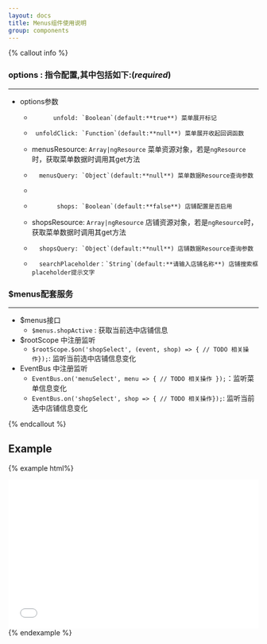 ```yaml
---
layout: docs
title: Menus组件使用说明
group: components
---
```


{% callout info %}

### options : 指令配置,其中包括如下:(*required*)
---
* options参数
    *           unfold: `Boolean`(default:**true**) 菜单展开标记
    *      unfoldClick: `Function`(default:**null**) 菜单展开收起回调函数
    *    menusResource: `Array|ngResource` 菜单资源对象，若是`ngResource`时，获取菜单数据时调用其get方法
    *       menusQuery: `Object`(default:**null**) 菜单数据Resource查询参数
    *
    *            shops: `Boolean`(default:**false**) 店铺配置是否启用
    *    shopsResource: `Array|ngResource` 店铺资源对象，若是`ngResource`时，获取菜单数据时调用其get方法
    *       shopsQuery: `Object`(default:**null**) 店铺数据Resource查询参数
    *       searchPlaceholder：`String`(default:**请输入店铺名称**) 店铺搜索框placeholder提示文字

### $menus配套服务
---
* $menus接口
	* `$menus.shopActive` : 获取当前选中店铺信息
* $rootScope 中注册监听
	* `$rootScope.$on('shopSelect', (event, shop) => { // TODO 相关操作});`: 监听当前选中店铺信息变化
* EventBus 中注册监听
	* `EventBus.on('menuSelect', menu => { // TODO 相关操作 });`：监听菜单信息变化
	* `EventBus.on('shopSelect', shop => { // TODO 相关操作});`: 监听当前选中店铺信息变化
	
{% endcallout %}

## Example

{% example html%}
<iframe width="100%" height="300" src="//jsfiddle.net/maxmu/hhf5y6ob/embedded/" allowfullscreen="allowfullscreen" frameborder="0"></iframe>
{% endexample %}


	
